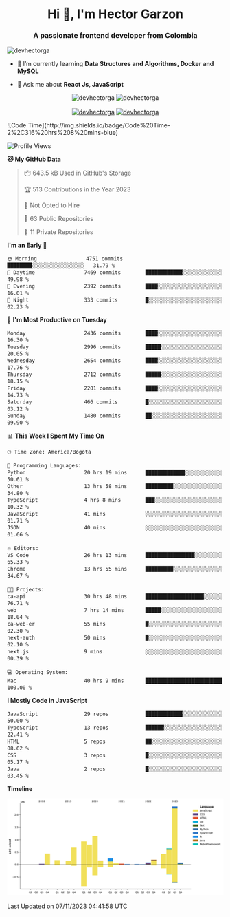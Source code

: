 <h1 align="center">Hi 👋, I'm Hector Garzon</h1>
<h3 align="center">A passionate frontend developer from Colombia</h3>

<p align="left"> <img src="https://komarev.com/ghpvc/?username=devhectorga" alt="devhectorga" /> </p>

- 🌱 I’m currently learning **Data Structures and Algorithms, Docker and MySQL**

- 💬 Ask me about **React Js, JavaScript**

<p align="center"> <img src="https://github-readme-stats.vercel.app/api?username=devhectorga&count_private=true&show_icons=true" alt="devhectorga" /> <img src="https://github-readme-stats.vercel.app/api/top-langs/?username=devhectorga&layout=compact" alt="devhectorga" /></p>

<p align="center">
<a href="https://twitter.com/devhectorga" target="blank"><img align="center" src="https://cdn.jsdelivr.net/npm/simple-icons@3.0.1/icons/twitter.svg" alt="devhectorga" height="20" width="20" /></a>
<a href="https://linkedin.com/in/devhectorga" target="blank"><img align="center" src="https://cdn.jsdelivr.net/npm/simple-icons@3.0.1/icons/linkedin.svg" alt="devhectorga" height="20" width="20" /></a>
</p>
<!--START_SECTION:waka-->
![Code Time](http://img.shields.io/badge/Code%20Time-2%2C316%20hrs%208%20mins-blue)

![Profile Views](http://img.shields.io/badge/Profile%20Views-0-blue)

**🐱 My GitHub Data** 

> 📦 643.5 kB Used in GitHub's Storage 
 > 
> 🏆 513 Contributions in the Year 2023
 > 
> 🚫 Not Opted to Hire
 > 
> 📜 63 Public Repositories 
 > 
> 🔑 11 Private Repositories 
 > 
**I'm an Early 🐤** 

```text
🌞 Morning                4751 commits        ████████░░░░░░░░░░░░░░░░░   31.79 % 
🌆 Daytime                7469 commits        ████████████░░░░░░░░░░░░░   49.98 % 
🌃 Evening                2392 commits        ████░░░░░░░░░░░░░░░░░░░░░   16.01 % 
🌙 Night                  333 commits         █░░░░░░░░░░░░░░░░░░░░░░░░   02.23 % 
```
📅 **I'm Most Productive on Tuesday** 

```text
Monday                   2436 commits        ████░░░░░░░░░░░░░░░░░░░░░   16.30 % 
Tuesday                  2996 commits        █████░░░░░░░░░░░░░░░░░░░░   20.05 % 
Wednesday                2654 commits        ████░░░░░░░░░░░░░░░░░░░░░   17.76 % 
Thursday                 2712 commits        █████░░░░░░░░░░░░░░░░░░░░   18.15 % 
Friday                   2201 commits        ████░░░░░░░░░░░░░░░░░░░░░   14.73 % 
Saturday                 466 commits         █░░░░░░░░░░░░░░░░░░░░░░░░   03.12 % 
Sunday                   1480 commits        ██░░░░░░░░░░░░░░░░░░░░░░░   09.90 % 
```


📊 **This Week I Spent My Time On** 

```text
🕑︎ Time Zone: America/Bogota

💬 Programming Languages: 
Python                   20 hrs 19 mins      █████████████░░░░░░░░░░░░   50.61 % 
Other                    13 hrs 58 mins      █████████░░░░░░░░░░░░░░░░   34.80 % 
TypeScript               4 hrs 8 mins        ███░░░░░░░░░░░░░░░░░░░░░░   10.32 % 
JavaScript               41 mins             ░░░░░░░░░░░░░░░░░░░░░░░░░   01.71 % 
JSON                     40 mins             ░░░░░░░░░░░░░░░░░░░░░░░░░   01.66 % 

🔥 Editors: 
VS Code                  26 hrs 13 mins      ████████████████░░░░░░░░░   65.33 % 
Chrome                   13 hrs 55 mins      █████████░░░░░░░░░░░░░░░░   34.67 % 

🐱‍💻 Projects: 
ca-api                   30 hrs 48 mins      ███████████████████░░░░░░   76.71 % 
web                      7 hrs 14 mins       █████░░░░░░░░░░░░░░░░░░░░   18.04 % 
ca-web-er                55 mins             █░░░░░░░░░░░░░░░░░░░░░░░░   02.30 % 
next-auth                50 mins             █░░░░░░░░░░░░░░░░░░░░░░░░   02.10 % 
next.js                  9 mins              ░░░░░░░░░░░░░░░░░░░░░░░░░   00.39 % 

💻 Operating System: 
Mac                      40 hrs 9 mins       █████████████████████████   100.00 % 
```

**I Mostly Code in JavaScript** 

```text
JavaScript               29 repos            ████████████░░░░░░░░░░░░░   50.00 % 
TypeScript               13 repos            ██████░░░░░░░░░░░░░░░░░░░   22.41 % 
HTML                     5 repos             ██░░░░░░░░░░░░░░░░░░░░░░░   08.62 % 
CSS                      3 repos             █░░░░░░░░░░░░░░░░░░░░░░░░   05.17 % 
Java                     2 repos             █░░░░░░░░░░░░░░░░░░░░░░░░   03.45 % 
```



**Timeline**

![Lines of Code chart](https://raw.githubusercontent.com/devHectorGa/devHectorGa/master/assets/bar_graph.png)


 Last Updated on 07/11/2023 04:41:58 UTC
<!--END_SECTION:waka-->
